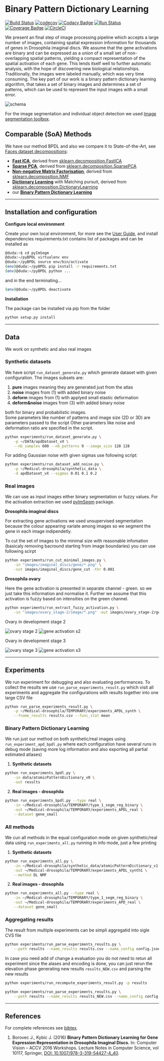 # Binary Pattern Dictionary Learning

[![Build Status](https://travis-ci.com/Borda/pyBPDL.svg?token=HksCAm7DV2pJNEbsGJH2&branch=master)](https://travis-ci.com/Borda/pyBPDL)
[![codecov](https://codecov.io/gh/Borda/pyBPDL/branch/master/graph/badge.svg?token=Bgklw7uaB0)](https://codecov.io/gh/Borda/pyBPDL)
[![Codacy Badge](https://api.codacy.com/project/badge/Grade/7ce87861fee146098512564f423cc7b1)](https://www.codacy.com?utm_source=github.com&amp;utm_medium=referral&amp;utm_content=Borda/pyBPDL&amp;utm_campaign=Badge_Grade)
[![Run Status](https://api.shippable.com/projects/5937c15c3e246207003bc61b/badge?branch=master)](https://app.shippable.com/github/Borda/pyBPDL)
[![Coverage Badge](https://api.shippable.com/projects/5937c15c3e246207003bc61b/coverageBadge?branch=master)](https://app.shippable.com/github/Borda/pyBPDL)
[![CircleCI](https://circleci.com/gh/Borda/pyBPDL.svg?style=svg&circle-token=0b3f34bedf54747d32becd2f13cd0da71fef7548)](https://circleci.com/gh/Borda/pyBPDL)

We present an final step of image processing pipeline which accepts a large number of images, containing spatial expression information for thousands of genes in Drosophila imaginal discs. We assume that the gene activations are binary and can be expressed as a union of a small set of non-overlapping spatial patterns, yielding a compact representation of the spatial activation of each gene. This lends itself well to further automatic analysis, with the hope of discovering new biological relationships. Traditionally, the images were labeled manually, which was very time consuming. The key part of our work is a binary pattern dictionary learning algorithm, that takes a set of binary images and determines a set of patterns, which can be used to represent the input images with a small error.

![schema](figures/pipeline_schema.png)

For the image segmentation and individual object detection we used [Image segmentation toolbox](https://borda.github.io/pyImSegm/).

## Comparable (SoA) Methods

We have our method BPDL and also we compare it to State-of-the-Art, see [Faces dataset decompositions](http://scikit-learn.org/stable/auto_examples/decomposition/plot_faces_decomposition.html#example-decomposition-plot-faces-decomposition-py):
 
 * [**Fast ICA**](notebooks/method_FastICA.ipynb), derived from [sklearn.decomposition.FastICA](http://scikit-learn.org/stable/modules/generated/sklearn.decomposition.FastICA.html)
 * [**Sparse PCA**](notebooks/method_SparsePCA.ipynb), derived from [sklearn.decomposition.SparsePCA](http://scikit-learn.org/stable/modules/generated/sklearn.decomposition.SparsePCA.html)
 * [**Non-negative Matrix Factorisation**](notebooks/method_NMF.ipynb), derived from [sklearn.decomposition.NMF](http://scikit-learn.org/stable/modules/generated/sklearn.decomposition.NMF.html)
 * [**Dictionary Learning**](notebooks/method_DictiLearn.ipynb) with Matching pursuit, derived from [sklearn.decomposition.DictionaryLearning](http://scikit-learn.org/stable/modules/generated/sklearn.decomposition.DictionaryLearning.html)
 * our [**Binary Pattern Dictionary Learning**](notebooks/method_BPDL.ipynb)

---

## Installation and configuration

**Configure local environment**

Create your own local environment, for more see the [User Guide](https://pip.pypa.io/en/latest/user_guide.html), and install dependencies requirements.txt contains list of packages and can be installed as
```bash
@duda:~$ cd pyImSegm  
@duda:~/pyBPDL virtualenv env
@duda:~/pyBPDL source env/bin/activate  
(env)@duda:~/pyBPDL pip install -r requirements.txt  
(env)@duda:~/pyBPDL python ...
```
and in the end terminating...
```bash
(env)@duda:~/pyBPDL deactivate
```

**Installation**

The package can be installed via pip from the folder
```bash
python setup.py install
```

---

## Data

We work on synthetic and also real images

### Synthetic datasets
 
We have script `run_dataset_generate.py` which generate dataset with given configuration. The images subsets are:
  
  1. **pure** images meaning they are generated just from the atlas
  2. **noise** images from (1) with added binary noise
  3. **deform** images from (1) with applyed small elastic deformation
  4. **deform&noise** images from (3) with added binary noise
  
both for binary and probabilistic images.  
Some parameters like number of patterns and image size (2D or 3D) are parameters passed to the script
Other parameters like noise and deformation ratio are specified in the script.
  
```bash
python experiments/run_dataset_generate.py \
    -p ~/DATA/apdDataset_vX \
    --nb_samples 600 --nb_patterns 9 --image_size 128 128
```

For adding Gaussian noise with given sigmas use following script:
  
```bash
python experiments/run_dataset_add_noise.py \
    -p ~/Medical-drosophila/synthetic_data \
    -d apdDataset_vX --sigmas 0.01 0.1 0.2

```
 
### Real images

We can use as input images either binary segmentation or fuzzy values.
For the activation extraction we used [pyImSegm](https://github.com/Borda/pyImSegm) package.

**Drosophila imaginal discs**

For extracting gene activations we used unsupervised segmentation because the colour appearing variate among images so we segment the gene in each image indipendetly.

<!-- 
![imaginal disk](images/imaginal_discs/image/insitu109365.png)
![segmentation](images/imaginal_discs/segm_rgb/insitu109365.png) 
![gene activation](images/imaginal_discs/gene/insitu109365.png) 
-->

To cut the set of images to the minimal size with reasonable infomation (basicaly removing bacround starting from image boundaries) you can use following scirpt

```bash
python experiments/run_cut_minimal_images.py \
    -in "images/imaginal_discs/gene/*.png" \
    -out images/imaginal_discs/gene_cut -thr 0.001
```


**Drosophila ovary**

Here the gene activation is presented in separate channel - green. so we just take this information and normalise it. Further we assume that this activation is fuzzy based on intensities on the green channel.

```bash
python experiments/run_extract_fuzzy_activation.py \
    -in "images/ovary_stage-2/image/*.png" -out images/ovary_stage-2/gene
```

Ovary in development stage 2

![ovary stage 2](images/ovary_stage-2/image/insitu5938.png)
![gene activation s2](images/ovary_stage-2/gene/insitu5938.png)

Ovary in development stage 3

![ovary stage 3](images/ovary_stage-3/image/insitu11033.png)
![gene activation s3](images/ovary_stage-3/gene/insitu11033.png)


---

## Experiments

We run experiment for debugging and also evaluating performances.
To collect the results we use `run_parse_experiments_result.py` which visit all experiments and aggregate the configurations with results together into one large CSV file

```bash
python run_parse_experiments_result.py \
    -p ~/Medical-drosophila/TEMPORARY/experiments_APDL_synth \
    --fname_results results.csv --func_stat mean
```

### Binary Pattern Dictionary Learning

We run just our method on both synthetic/real images using `run_experiment_apd_bpdl.py` where each configuration have several runs in debug mode 
 (saving more log information and also exporting all partial estimated atlases)
 
 1. **Synthetic datasets**
```bash
python run_experiments_bpdl.py \
    -in data/atomicPatternDictionary_v0 \
    -out results
```
 2. **Real images - drosophila**
```bash
python run_experiments_bpdl.py --type real \
    -in ~/Medical-drosophila/TEMPORARY/type_1_segm_reg_binary \
    -out ~/Medical-drosophila/TEMPORARY/experiments_APDL_real \
    --dataset gene_small
```

### All methods

We cun all methods in the equal configuration mode on given synthetic/real data using `run_experiments_all.py` running in info mode, just a few printing
 
 1. **Synthetic datasets**
```bash
python run_experiments_all.py \
    -in ~/Medical-drosophila/synthetic_data/atomicPatternDictionary_v1 \
    -out ~/Medical-drosophila/TEMPORARY/experiments_APDL_synth1 \
    --method DL NMF
```
 2. **Real images - drosophila**
```bash
python run_experiments_all.py --type real \
    -in ~/Medical-drosophila/TEMPORARY/type_1_segm_reg_binary \
    -out ~/Medical-drosophila/TEMPORARY/experiments_APD_real \
    --dataset gene_small
```


### Aggregating results

The result from multiple experiments can be simpli aggregatid into sigle CVS file

```bash
python experiments/run_parse_experiments_results.py \
    --path results --name_results results.csv --name_config config.json --func_stat none
```

In case you need add of change a evaluation you do not need to retun all experiment since the alases and encoding is done, you can just rerun the elevation phase generating new results `results_NEW.csv` and parsing the new results

```bash
python experiments/run_recompute_experiments_result.py -p results

python experiments/run_parse_experiments_results.py \
    --path results --name_results results_NEW.csv --name_config config.json --func_stat none
```

---

## References

For complete references see [bibtex](docs/references.bib).
1. Borovec J., Kybic J. (2016) **Binary Pattern Dictionary Learning for Gene Expression Representation in Drosophila Imaginal Discs.** In: Computer Vision – ACCV 2016 Workshops. Lecture Notes in Computer Science, vol 10117, Springer, [DOI: 10.1007/978-3-319-54427-4_40](http://doi.org/10.1007/978-3-319-54427-4_40).
